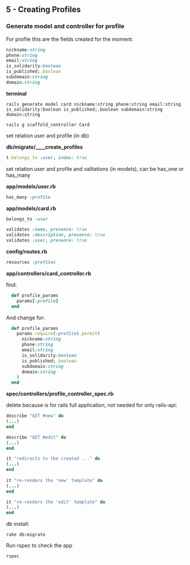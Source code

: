 ## 5 - Creating Profiles

### Generate model and controller for profile

For profile this are the fields created for the moment:

```ruby
nickname:string
phone:string
email:string 
is_solidarity:boolean
is_published;.boolean
subdomain:string    
domain:string
```

**terminal**

    rails generate model card nickname:string phone:string email:string is_solidarity:boolean is_published;.boolean subdomain:string domain:string

    rails g scaffold_controller Card

set relation user and profile (in db)

**db/migrate/____create_profiles**

```ruby
t.belongs_to :user, index: true
```
set relation user and profile and valitations (in models), can be has_one or has_many

**app/models/user.rb**

```ruby
has_many :profile
```

**app/models/card.rb**

```ruby
belongs_to :user
```

```ruby
validates :name, presence: true
validates :description, presence: true
validates :user, presence: true
```
**config/routes.rb**  

```ruby
resources :profiles
```

**app/controllers/card_controller.rb**

find:

```ruby
  def profile_params
    params[:profile]
  end
```

And change for:

```ruby
  def profile_params
    params.require(:profile).permit(
      nickname:string
      phone:string
      email:string 
      is_solidarity:boolean
      is_published;.boolean
      subdomain:string    
      domain:string
    )
  end
```

**spec/controllers/profile_controller_spec.rb**

delete because is for rails full application, not needed for only rails-api:

```ruby
describe "GET #new" do
(...)
end

describe "GET #edit" do
(...)
end

it "redirects to the created ..." do
(...)
end
  
it "re-renders the 'new' template" do
(...)
end

it "re-renders the 'edit' template" do
(...)
end
```

db install:

    rake db:migrate

Run rspec to check the app

    rspec